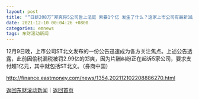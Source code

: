 ```yaml
---
layout: post
title: "“日薪208万”郑爽将5公司告上法庭 索要1个亿 发生了什么？这家上市公司有最新回应"
date: 2021-12-10 00:04:26 +0800
categories: emnews
tags: 东财滚动新闻
---
```


12月9日晚，上市公司ST北文发布的一份公告迅速成为各方关注焦点。上述公告透露，此前因偷税漏税被罚2.99亿的郑爽，因为片酬纠纷正在起诉5家公司，要求支付超1亿元，其中就包括ST北文。（券商中国）

<http://finance.eastmoney.com/news/1354,202112102208886270.html>

[返回东财滚动新闻](//finews.withounder.com/emnews/)｜[返回首页](//finews.withounder.com/)